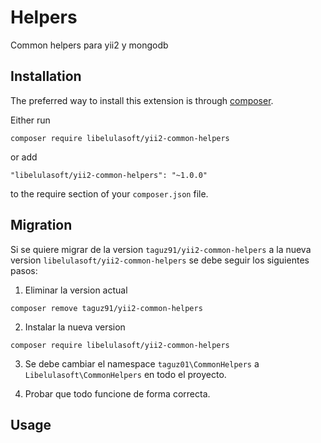 Helpers
=======
Common helpers para yii2 y mongodb

Installation
------------

The preferred way to install this extension is through [composer](http://getcomposer.org/download/).

Either run

```
composer require libelulasoft/yii2-common-helpers
```

or add

```
"libelulasoft/yii2-common-helpers": "~1.0.0"
```

to the require section of your `composer.json` file.

Migration
-----

Si se quiere migrar de la version `taguz91/yii2-common-helpers` a la nueva version `libelulasoft/yii2-common-helpers` se debe seguir los siguientes pasos: 

1. Eliminar la version actual

```
composer remove taguz91/yii2-common-helpers
```

2. Instalar la nueva version 

```
composer require libelulasoft/yii2-common-helpers
```

3. Se debe cambiar el namespace `taguz01\CommonHelpers` a `Libelulasoft\CommonHelpers` en todo el proyecto.

4. Probar que todo funcione de forma correcta.

Usage
-----
